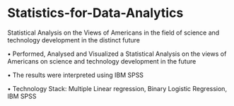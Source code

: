# Statistics-for-Data-Analytics
Statistical Analysis on the Views of Americans in the field of science and technology development in the distinct future

•	Performed, Analysed and Visualized a Statistical Analysis on the views of Americans on science and technology development in the future

•	The results were interpreted using IBM SPSS

•	Technology Stack: Multiple Linear regression, Binary Logistic Regression, IBM SPSS

